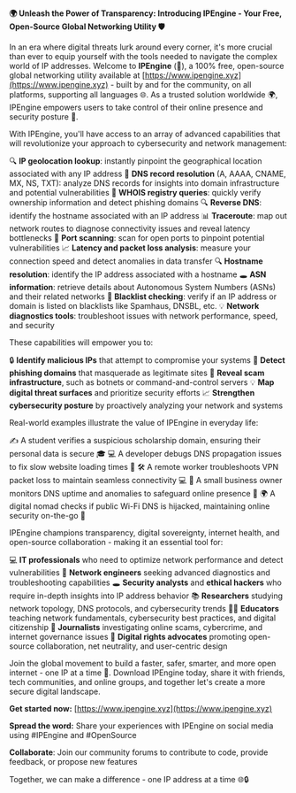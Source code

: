 **🌍 Unleash the Power of Transparency: Introducing IPEngine - Your Free, Open-Source Global Networking Utility 🛡️**

In an era where digital threats lurk around every corner, it's more crucial than ever to equip yourself with the tools needed to navigate the complex world of IP addresses. Welcome to **IPEngine** (📡), a 100% free, open-source global networking utility available at [https://www.ipengine.xyz](https://www.ipengine.xyz) - built by and for the community, on all platforms, supporting all languages 🌐. As a trusted solution worldwide 🌍, IPEngine empowers users to take control of their online presence and security posture 🔐.

With IPEngine, you'll have access to an array of advanced capabilities that will revolutionize your approach to cybersecurity and network management:

🔍 **IP geolocation lookup**: instantly pinpoint the geographical location associated with any IP address
📡 **DNS record resolution** (A, AAAA, CNAME, MX, NS, TXT): analyze DNS records for insights into domain infrastructure and potential vulnerabilities
👥 **WHOIS registry queries**: quickly verify ownership information and detect phishing domains
🔍 **Reverse DNS**: identify the hostname associated with an IP address
📊 **Traceroute**: map out network routes to diagnose connectivity issues and reveal latency bottlenecks
🚨 **Port scanning**: scan for open ports to pinpoint potential vulnerabilities
📈 **Latency and packet loss analysis**: measure your connection speed and detect anomalies in data transfer
🔍 **Hostname resolution**: identify the IP address associated with a hostname
🕳️ **ASN information**: retrieve details about Autonomous System Numbers (ASNs) and their related networks
🚫 **Blacklist checking**: verify if an IP address or domain is listed on blacklists like Spamhaus, DNSBL, etc.
💡 **Network diagnostics tools**: troubleshoot issues with network performance, speed, and security

These capabilities will empower you to:

🔒 **Identify malicious IPs** that attempt to compromise your systems
👀 **Detect phishing domains** that masquerade as legitimate sites
🚫 **Reveal scam infrastructure**, such as botnets or command-and-control servers
💡 **Map digital threat surfaces** and prioritize security efforts
📈 **Strengthen cybersecurity posture** by proactively analyzing your network and systems

Real-world examples illustrate the value of IPEngine in everyday life:

✍️ A student verifies a suspicious scholarship domain, ensuring their personal data is secure 🎓
💻 A developer debugs DNS propagation issues to fix slow website loading times 🔩
🛠️ A remote worker troubleshoots VPN packet loss to maintain seamless connectivity 💻
🏬 A small business owner monitors DNS uptime and anomalies to safeguard online presence 🚪
🌍 A digital nomad checks if public Wi-Fi DNS is hijacked, maintaining online security on-the-go 📵

IPEngine champions transparency, digital sovereignty, internet health, and open-source collaboration - making it an essential tool for:

💻 **IT professionals** who need to optimize network performance and detect vulnerabilities
🔧 **Network engineers** seeking advanced diagnostics and troubleshooting capabilities
🕳️ **Security analysts** and **ethical hackers** who require in-depth insights into IP address behavior
📚 **Researchers** studying network topology, DNS protocols, and cybersecurity trends
👩‍🎓 **Educators** teaching network fundamentals, cybersecurity best practices, and digital citizenship
📰 **Journalists** investigating online scams, cybercrime, and internet governance issues
🌟 **Digital rights advocates** promoting open-source collaboration, net neutrality, and user-centric design

Join the global movement to build a faster, safer, smarter, and more open internet - one IP at a time 🚀. Download IPEngine today, share it with friends, tech communities, and online groups, and together let's create a more secure digital landscape.

**Get started now:** [https://www.ipengine.xyz](https://www.ipengine.xyz)

**Spread the word:** Share your experiences with IPEngine on social media using #IPEngine and #OpenSource

**Collaborate**: Join our community forums to contribute to code, provide feedback, or propose new features

Together, we can make a difference - one IP address at a time 🌐🔒